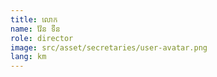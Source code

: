 ```yaml
---
title: លោក 
name: វ៉ែន ទីន
role: director
image: src/asset/secretaries/user-avatar.png
lang: km
---
```

